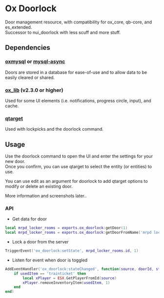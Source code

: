 # Ox Doorlock
Door management resource, with compatibility for ox_core, qb-core, and es_extended.  
Successor to nui_doorlock with less scuff and more stuff.


## Dependencies
### [oxmysql](https://github.com/overextended/oxmysql) or [mysql-async](https://github.com/brouznouf/fivem-mysql-async)

Doors are stored in a database for ease-of-use and to allow data to be easily cleared or shared.


### [ox_lib](https://github.com/overextended/ox_lib) (v2.3.0 or higher)

Used for some UI elements (i.e. notifications, progress circle, input), and cache.


### [qtarget](https://github.com/overextended/qtarget)

Used with lockpicks and the doorlock command.


## Usage
Use the doorlock command to open the UI and enter the settings for your new door.  
Once you confirm, you can use qtarget to select the entity (or entities) to use.


You can use edit as an argument for doorlock to add qtarget options to modify or delete an existing door.


More information and screenshots later..


### API
- Get data for door
```lua
local mrpd_locker_rooms = exports.ox_doorlock:getDoor(1)
local mrpd_locker_rooms = exports.ox_doorlock:getDoorFromName('mrpd locker rooms')
```

- Lock a door from the server
```lua
TriggerEvent('ox_doorlock:setState', mrpd_locker_rooms.id, 1)
```

- Listen for event when door is toggled
```lua
AddEventHandler('ox_doorlock:stateChanged', function(source, doorId, state, usedItem)
    if usedItem == 'trainticket' then
        local xPlayer = ESX.GetPlayerFromId(source)
        xPlayer.removeInventoryItem(usedItem, 1)
    end
end)
```
